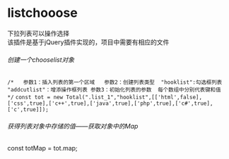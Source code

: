 # listchooose
下拉列表可以操作选择  
该插件是基于jQuery插件实现的，项目中需要有相应的文件
###### 创建一个chooselist对象
`/*  
  参数1：插入列表的第一个区域  
  参数2：创建列表类型  "hooklist":勾选框列表 "addcutlist"：增添操作框列表
  参数3：初始化列表的参数  每个数组中分别代表键和值
  */`
  `const tot = new Total(".list_1","hooklist",[['html',false],['css',true],['c++',true],['java',true],['php',true],['c#',true],['c',true]]);`
###### 获得列表对象中存储的值——获取对象中的Map
   const totMap = tot.map;
